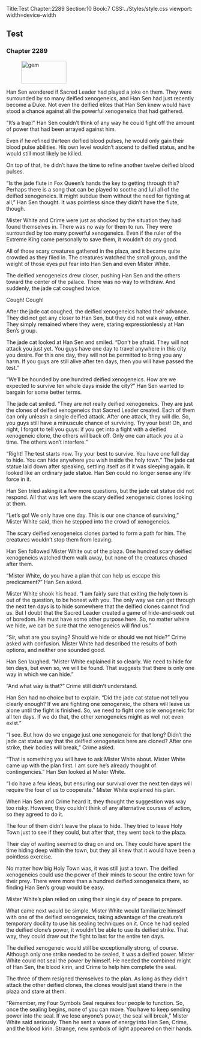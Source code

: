 Title:Test 
Chapter:2289 
Section:10 
Book:7 
CSS:../Styles/style.css 
viewport: width=device-width
  
## Test
### Chapter 2289 
<figure>
	<img src="../Images/gem.gif" alt="gem" id="gem" width="120" height="60" />
</figure>
  

  
  Han Sen wondered if Sacred Leader had played a joke on them. They were surrounded by so many deified xenogeneics, and Han Sen had just recently become a Duke. Not even the deified elites that Han Sen knew would have stood a chance against all the powerful xenogeneics that had gathered.

“It’s a trap!” Han Sen couldn’t think of any way he could fight off the amount of power that had been arrayed against him.

Even if he refined thirteen deified blood pulses, he would only gain their blood pulse abilities. His own level wouldn’t ascend to deified status, and he would still most likely be killed.

On top of that, he didn’t have the time to refine another twelve deified blood pulses.

“Is the jade flute in Fox Queen’s hands the key to getting through this? Perhaps there is a song that can be played to soothe and lull all of the deified xenogeneics. It might subdue them without the need for fighting at all,” Han Sen thought. It was pointless since they didn’t have the flute, though.

Mister White and Crime were just as shocked by the situation they had found themselves in. There was no way for them to run. They were surrounded by too many powerful xenogeneics. Even if the ruler of the Extreme King came personally to save them, it wouldn’t do any good.

All of those scary creatures gathered in the plaza, and it became quite crowded as they filed in. The creatures watched the small group, and the weight of those eyes put fear into Han Sen and even Mister White.

The deified xenogeneics drew closer, pushing Han Sen and the others toward the center of the palace. There was no way to withdraw. And suddenly, the jade cat coughed twice.

Cough! Cough!

After the jade cat coughed, the deified xenogeneics halted their advance. They did not get any closer to Han Sen, but they did not walk away, either. They simply remained where they were, staring expressionlessly at Han Sen’s group.

The jade cat looked at Han Sen and smiled. “Don’t be afraid. They will not attack you just yet. You guys have one day to travel anywhere in this city you desire. For this one day, they will not be permitted to bring you any harm. If you guys are still alive after ten days, then you will have passed the test.”

“We’ll be hounded by one hundred deified xenogeneics. How are we expected to survive ten whole days inside the city?” Han Sen wanted to bargain for some better terms.

The jade cat smiled. “They are not really deified xenogeneics. They are just the clones of deified xenogeneics that Sacred Leader created. Each of them can only unleash a single deified attack. After one attack, they will die. So, you guys still have a minuscule chance of surviving. Try your best! Oh, and right, I forgot to tell you guys: if you get into a fight with a deified xenogeneic clone, the others will back off. Only one can attack you at a time. The others won’t interfere.”

“Right! The test starts now. Try your best to survive. You have one full day to hide. You can hide anywhere you wish inside the holy town.” The jade cat statue laid down after speaking, settling itself as if it was sleeping again. It looked like an ordinary jade statue. Han Sen could no longer sense any life force in it.

Han Sen tried asking it a few more questions, but the jade cat statue did not respond. All that was left were the scary deified xenogeneic clones looking at them.

“Let’s go! We only have one day. This is our one chance of surviving,” Mister White said, then he stepped into the crowd of xenogeneics.

The scary deified xenogeneics clones parted to form a path for him. The creatures wouldn’t stop them from leaving.

Han Sen followed Mister White out of the plaza. One hundred scary deified xenogeneics watched them walk away, but none of the creatures chased after them.

“Mister White, do you have a plan that can help us escape this predicament?” Han Sen asked.

Mister White shook his head. “I am fairly sure that exiting the holy town is out of the question, to be honest with you. The only way we can get through the next ten days is to hide somewhere that the deified clones cannot find us. But I doubt that the Sacred Leader created a game of hide-and-seek out of boredom. He must have some other purpose here. So, no matter where we hide, we can be sure that the xenogeneics will find us.”

“Sir, what are you saying? Should we hide or should we not hide?” Crime asked with confusion. Mister White had described the results of both options, and neither one sounded good.

Han Sen laughed. “Mister White explained it so clearly. We need to hide for ten days, but even so, we will be found. That suggests that there is only one way in which we can hide.”

“And what way is that?” Crime still didn’t understand.

Han Sen had no choice but to explain. “Did the jade cat statue not tell you clearly enough? If we are fighting one xenogeneic, the others will leave us alone until the fight is finished. So, we need to fight one sole xenogeneic for all ten days. If we do that, the other xenogeneics might as well not even exist.”

“I see. But how do we engage just one xenogeneic for that long? Didn’t the jade cat statue say that the deified xenogeneics here are cloned? After one strike, their bodies will break,” Crime asked.

“That is something you will have to ask Mister White about. Mister White came up with the plan first. I am sure he’s already thought of contingencies.” Han Sen looked at Mister White.

“I do have a few ideas, but ensuring our survival over the next ten days will require the four of us to cooperate.” Mister White explained his plan.

When Han Sen and Crime heard it, they thought the suggestion was way too risky. However, they couldn’t think of any alternative courses of action, so they agreed to do it.

The four of them didn’t leave the plaza to hide. They tried to leave Holy Town just to see if they could, but after that, they went back to the plaza.

Their day of waiting seemed to drag on and on. They could have spent the time hiding deep within the town, but they all knew that it would have been a pointless exercise.

No matter how big Holy Town was, it was still just a town. The deified xenogeneics could use the power of their minds to scour the entire town for their prey. There were more than a hundred deified xenogeneics there, so finding Han Sen’s group would be easy.

Mister White’s plan relied on using their single day of peace to prepare.

What came next would be simple. Mister White would familiarize himself with one of the deified xenogeneics, taking advantage of the creature’s temporary docility to use his sealing techniques on it. Once he had sealed the deified clone’s power, it wouldn’t be able to use its deified strike. That way, they could draw out the fight to last for the entire ten days.

The deified xenogeneic would still be exceptionally strong, of course. Although only one strike needed to be sealed, it was a deified power. Mister White could not seal the power by himself. He needed the combined might of Han Sen, the blood kirin, and Crime to help him complete the seal.

The three of them resigned themselves to the plan. As long as they didn’t attack the other deified clones, the clones would just stand there in the plaza and stare at them.

“Remember, my Four Symbols Seal requires four people to function. So, once the sealing begins, none of you can move. You have to keep sending power into the seal. If we lose anyone’s power, the seal will break,” Mister White said seriously. Then he sent a wave of energy into Han Sen, Crime, and the blood kirin. Strange, new symbols of light appeared on their hands.
